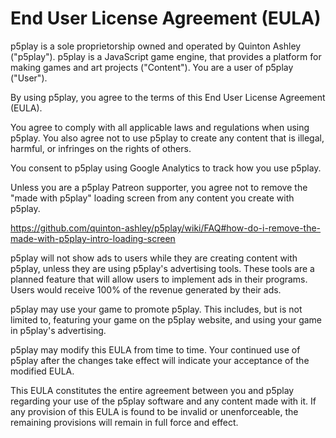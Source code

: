 # End User License Agreement (EULA)

p5play is a sole proprietorship owned and operated by Quinton Ashley ("p5play"). p5play is a JavaScript game engine, that provides a platform for making games and art projects ("Content"). You are a user of p5play ("User").

By using p5play, you agree to the terms of this End User License Agreement (EULA).

You agree to comply with all applicable laws and regulations when using p5play. You also agree not to use p5play to create any content that is illegal, harmful, or infringes on the rights of others.

You consent to p5play using Google Analytics to track how you use p5play.

Unless you are a p5play Patreon supporter, you agree not to remove the "made with p5play" loading screen from any content you create with p5play.

https://github.com/quinton-ashley/p5play/wiki/FAQ#how-do-i-remove-the-made-with-p5play-intro-loading-screen

p5play will not show ads to users while they are creating content with p5play, unless they are using p5play's advertising tools. These tools are a planned feature that will allow users to implement ads in their programs. Users would receive 100% of the revenue generated by their ads.

p5play may use your game to promote p5play. This includes, but is not limited to, featuring your game on the p5play website, and using your game in p5play's advertising.

p5play may modify this EULA from time to time. Your continued use of p5play after the changes take effect will indicate your acceptance of the modified EULA.

This EULA constitutes the entire agreement between you and p5play regarding your use of the p5play software and any content made with it. If any provision of this EULA is found to be invalid or unenforceable, the remaining provisions will remain in full force and effect.
